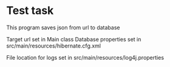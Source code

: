 <h1>Test task</h1>

This program saves json from url to database

Target url set in Main class
Database properties set in src/main/resources/hibernate.cfg.xml

File location for logs set in src/main/resources/log4j.properties